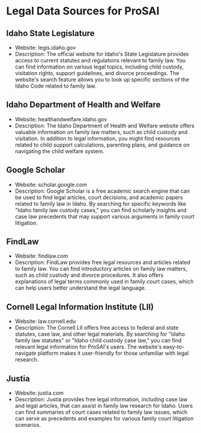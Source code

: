 # Legal Data Sources for ProSAI

## Idaho State Legislature
- Website: legis.idaho.gov
- Description: The official website for Idaho's State Legislature provides access to current statutes and regulations relevant to family law. You can find information on various legal topics, including child custody, visitation rights, support guidelines, and divorce proceedings. The website's search feature allows you to look up specific sections of the Idaho Code related to family law.

## Idaho Department of Health and Welfare
- Website: healthandwelfare.idaho.gov
- Description: The Idaho Department of Health and Welfare website offers valuable information on family law matters, such as child custody and visitation. In addition to legal information, you might find resources related to child support calculations, parenting plans, and guidance on navigating the child welfare system.

## Google Scholar
- Website: scholar.google.com
- Description: Google Scholar is a free academic search engine that can be used to find legal articles, court decisions, and academic papers related to family law in Idaho. By searching for specific keywords like "Idaho family law custody cases," you can find scholarly insights and case law precedents that may support various arguments in family court litigation.

## FindLaw
- Website: findlaw.com
- Description: FindLaw provides free legal resources and articles related to family law. You can find introductory articles on family law matters, such as child custody and divorce procedures. It also offers explanations of legal terms commonly used in family court cases, which can help users better understand the legal language.

## Cornell Legal Information Institute (LII)
- Website: law.cornell.edu
- Description: The Cornell LII offers free access to federal and state statutes, case law, and other legal materials. By searching for "Idaho family law statutes" or "Idaho child custody case law," you can find relevant legal information for ProSAI's users. The website's easy-to-navigate platform makes it user-friendly for those unfamiliar with legal research.

## Justia
- Website: justia.com
- Description: Justia provides free legal information, including case law and legal articles, that can assist in family law research for Idaho. Users can find summaries of court cases related to family law issues, which can serve as precedents and examples for various family court litigation scenarios.
